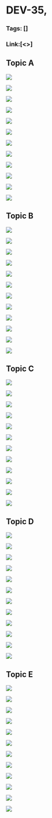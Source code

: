 # DEV-35,
### Tags: []
### Link:[<>]

## Topic A
![](../images/DEV-35/DEV-35-A1.png)

![](../images/DEV-35/DEV-35-A2.png)

![](../images/DEV-35/DEV-35-A3.png)

![](../images/DEV-35/DEV-35-A4.png)

![](../images/DEV-35/DEV-35-A5.png)

![](../images/DEV-35/DEV-35-A6.png)

![](../images/DEV-35/DEV-35-A7.png)

![](../images/DEV-35/DEV-35-A8.png)

![](../images/DEV-35/DEV-35-A9.png)

![](../images/DEV-35/DEV-35-A10.png)

![](../images/DEV-35/DEV-35-A11.png)

![](../images/DEV-35/DEV-35-A12.png)

## Topic B
![](../images/DEV-35/DEV-35-B1.png)

![](../images/DEV-35/DEV-35-B2.png)

![](../images/DEV-35/DEV-35-B3.png)

![](../images/DEV-35/DEV-35-B4.png)

![](../images/DEV-35/DEV-35-B5.png)

![](../images/DEV-35/DEV-35-B6.png)

![](../images/DEV-35/DEV-35-B7.png)

![](../images/DEV-35/DEV-35-B8.png)

![](../images/DEV-35/DEV-35-B9.png)

![](../images/DEV-35/DEV-35-B10.png)

![](../images/DEV-35/DEV-35-B11.png)

![](../images/DEV-35/DEV-35-B12.png)

## Topic C
![](../images/DEV-35/DEV-35-C1.png)

![](../images/DEV-35/DEV-35-C2.png)

![](../images/DEV-35/DEV-35-C3.png)

![](../images/DEV-35/DEV-35-C4.png)

![](../images/DEV-35/DEV-35-C5.png)

![](../images/DEV-35/DEV-35-C6.png)

![](../images/DEV-35/DEV-35-C7.png)

![](../images/DEV-35/DEV-35-C8.png)

![](../images/DEV-35/DEV-35-C9.png)

![](../images/DEV-35/DEV-35-C10.png)

![](../images/DEV-35/DEV-35-C11.png)

![](../images/DEV-35/DEV-35-C12.png)

## Topic D
![](../images/DEV-35/DEV-35-D1.png)

![](../images/DEV-35/DEV-35-D2.png)

![](../images/DEV-35/DEV-35-D3.png)

![](../images/DEV-35/DEV-35-D4.png)

![](../images/DEV-35/DEV-35-D5.png)

![](../images/DEV-35/DEV-35-D6.png)

![](../images/DEV-35/DEV-35-D7.png)

![](../images/DEV-35/DEV-35-D8.png)

![](../images/DEV-35/DEV-35-D9.png)

![](../images/DEV-35/DEV-35-D10.png)

![](../images/DEV-35/DEV-35-D11.png)

![](../images/DEV-35/DEV-35-D12.png)

## Topic E
![](../images/DEV-35/DEV-35-E1.png)

![](../images/DEV-35/DEV-35-E2.png)

![](../images/DEV-35/DEV-35-E3.png)

![](../images/DEV-35/DEV-35-E4.png)

![](../images/DEV-35/DEV-35-E5.png)

![](../images/DEV-35/DEV-35-E6.png)

![](../images/DEV-35/DEV-35-E7.png)

![](../images/DEV-35/DEV-35-E8.png)

![](../images/DEV-35/DEV-35-E9.png)

![](../images/DEV-35/DEV-35-E10.png)

![](../images/DEV-35/DEV-35-E11.png)

![](../images/DEV-35/DEV-35-E12.png)

